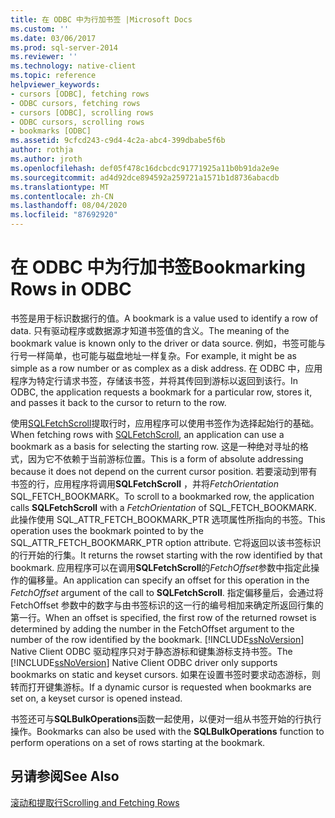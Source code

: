 ```yaml
---
title: 在 ODBC 中为行加书签 |Microsoft Docs
ms.custom: ''
ms.date: 03/06/2017
ms.prod: sql-server-2014
ms.reviewer: ''
ms.technology: native-client
ms.topic: reference
helpviewer_keywords:
- cursors [ODBC], fetching rows
- ODBC cursors, fetching rows
- cursors [ODBC], scrolling rows
- ODBC cursors, scrolling rows
- bookmarks [ODBC]
ms.assetid: 9cfcd243-c9d4-4c2a-abc4-399dbabe5f6b
author: rothja
ms.author: jroth
ms.openlocfilehash: def05f478c16dcbcdc91771925a11b0b91da2e9e
ms.sourcegitcommit: ad4d92dce894592a259721a1571b1d8736abacdb
ms.translationtype: MT
ms.contentlocale: zh-CN
ms.lasthandoff: 08/04/2020
ms.locfileid: "87692920"
---
```

# <a name="bookmarking-rows-in-odbc"></a><span data-ttu-id="465f3-102">在 ODBC 中为行加书签</span><span class="sxs-lookup"><span data-stu-id="465f3-102">Bookmarking Rows in ODBC</span></span>
  <span data-ttu-id="465f3-103">书签是用于标识数据行的值。</span><span class="sxs-lookup"><span data-stu-id="465f3-103">A bookmark is a value used to identify a row of data.</span></span> <span data-ttu-id="465f3-104">只有驱动程序或数据源才知道书签值的含义。</span><span class="sxs-lookup"><span data-stu-id="465f3-104">The meaning of the bookmark value is known only to the driver or data source.</span></span> <span data-ttu-id="465f3-105">例如，书签可能与行号一样简单，也可能与磁盘地址一样复杂。</span><span class="sxs-lookup"><span data-stu-id="465f3-105">For example, it might be as simple as a row number or as complex as a disk address.</span></span> <span data-ttu-id="465f3-106">在 ODBC 中，应用程序为特定行请求书签，存储该书签，并将其传回到游标以返回到该行。</span><span class="sxs-lookup"><span data-stu-id="465f3-106">In ODBC, the application requests a bookmark for a particular row, stores it, and passes it back to the cursor to return to the row.</span></span>  
  
 <span data-ttu-id="465f3-107">使用[SQLFetchScroll](../native-client-odbc-api/sqlfetchscroll.md)提取行时，应用程序可以使用书签作为选择起始行的基础。</span><span class="sxs-lookup"><span data-stu-id="465f3-107">When fetching rows with [SQLFetchScroll](../native-client-odbc-api/sqlfetchscroll.md), an application can use a bookmark as a basis for selecting the starting row.</span></span> <span data-ttu-id="465f3-108">这是一种绝对寻址的格式，因为它不依赖于当前游标位置。</span><span class="sxs-lookup"><span data-stu-id="465f3-108">This is a form of absolute addressing because it does not depend on the current cursor position.</span></span> <span data-ttu-id="465f3-109">若要滚动到带有书签的行，应用程序将调用**SQLFetchScroll** ，并将*FetchOrientation* SQL_FETCH_BOOKMARK。</span><span class="sxs-lookup"><span data-stu-id="465f3-109">To scroll to a bookmarked row, the application calls **SQLFetchScroll** with a *FetchOrientation* of SQL_FETCH_BOOKMARK.</span></span> <span data-ttu-id="465f3-110">此操作使用 SQL_ATTR_FETCH_BOOKMARK_PTR 选项属性所指向的书签。</span><span class="sxs-lookup"><span data-stu-id="465f3-110">This operation uses the bookmark pointed to by the SQL_ATTR_FETCH_BOOKMARK_PTR option attribute.</span></span> <span data-ttu-id="465f3-111">它将返回以该书签标识的行开始的行集。</span><span class="sxs-lookup"><span data-stu-id="465f3-111">It returns the rowset starting with the row identified by that bookmark.</span></span> <span data-ttu-id="465f3-112">应用程序可以在调用**SQLFetchScroll**的*FetchOffset*参数中指定此操作的偏移量。</span><span class="sxs-lookup"><span data-stu-id="465f3-112">An application can specify an offset for this operation in the *FetchOffset* argument of the call to **SQLFetchScroll**.</span></span> <span data-ttu-id="465f3-113">指定偏移量后，会通过将 FetchOffset 参数中的数字与由书签标识的这一行的编号相加来确定所返回行集的第一行。</span><span class="sxs-lookup"><span data-stu-id="465f3-113">When an offset is specified, the first row of the returned rowset is determined by adding the number in the FetchOffset argument to the number of the row identified by the bookmark.</span></span> <span data-ttu-id="465f3-114">[!INCLUDE[ssNoVersion](../../includes/ssnoversion-md.md)] Native Client ODBC 驱动程序只对于静态游标和键集游标支持书签。</span><span class="sxs-lookup"><span data-stu-id="465f3-114">The [!INCLUDE[ssNoVersion](../../includes/ssnoversion-md.md)] Native Client ODBC driver only supports bookmarks on static and keyset cursors.</span></span> <span data-ttu-id="465f3-115">如果在设置书签时要求动态游标，则转而打开键集游标。</span><span class="sxs-lookup"><span data-stu-id="465f3-115">If a dynamic cursor is requested when bookmarks are set on, a keyset cursor is opened instead.</span></span>  
  
 <span data-ttu-id="465f3-116">书签还可与**SQLBulkOperations**函数一起使用，以便对一组从书签开始的行执行操作。</span><span class="sxs-lookup"><span data-stu-id="465f3-116">Bookmarks can also be used with the **SQLBulkOperations** function to perform operations on a set of rows starting at the bookmark.</span></span>  
  
## <a name="see-also"></a><span data-ttu-id="465f3-117">另请参阅</span><span class="sxs-lookup"><span data-stu-id="465f3-117">See Also</span></span>  
 [<span data-ttu-id="465f3-118">滚动和提取行</span><span class="sxs-lookup"><span data-stu-id="465f3-118">Scrolling and Fetching Rows</span></span>](../native-client-ole-db-rowsets/fetching-rows.md)  
  
  
